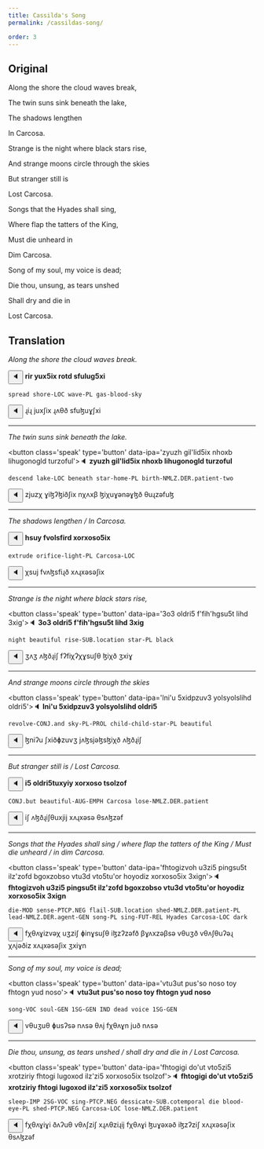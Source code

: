 ```yaml
---
title: Cassilda's Song
permalink: /cassildas-song/

order: 3
---
```


## Original

Along the shore the cloud waves break,

The twin suns sink beneath the lake,

The shadows lengthen

In Carcosa.

Strange is the night where black stars rise,

And strange moons circle through the skies

But stranger still is

Lost Carcosa.

Songs that the Hyades shall sing,

Where flap the tatters of the King,

Must die unheard in

Dim Carcosa.

Song of my soul, my voice is dead;

Die thou, unsung, as tears unshed

Shall dry and die in

Lost Carcosa.

## Translation

_Along the shore the cloud waves break._

<span class='spoken btnOnly'> <button class='speak' type='button' data-ipa='rir yux5ix rotd sfulug5xi'>🔈</button>  </span> **rir yux5ix rotd sfulug5xi**

`spread shore-LOC wave-PL gas-blood-sky`

<span class='spoken '> <button class='speak' type='button' data-ipa='ɻiɻ juxʃix ɻʌθð sfuɮuɣʃxi'>🔈</button> <span class='ipa'>ɻiɻ juxʃix ɻʌθð sfuɮuɣʃxi</span> </span>

---

_The twin suns sink beneath the lake._

<span class='spoken btnOnly'> <button class='speak' type='button' data-ipa='zyuzh gil'lid5ix nhoxb lihugonogld turzoful'>🔈</button>  </span> **zyuzh gil'lid5ix nhoxb lihugonogld turzoful**

`descend lake-LOC beneath star-home-PL birth-NMLZ.DER.patient-two`

<span class='spoken '> <button class='speak' type='button' data-ipa='zjuzχ ɣiɮʔɮiðʃix nχʌxβ ɮiχuɣənəɣɮð θuɻzəfuɮ'>🔈</button> <span class='ipa'>zjuzχ ɣiɮʔɮiðʃix nχʌxβ ɮiχuɣənəɣɮð θuɻzəfuɮ</span> </span>

---

_The shadows lengthen / In Carcosa._

<span class='spoken btnOnly'> <button class='speak' type='button' data-ipa='hsuy fvolsfird xorxoso5ix'>🔈</button>  </span> **hsuy fvolsfird xorxoso5ix**

`extrude orifice-light-PL Carcosa-LOC`

<span class='spoken '> <button class='speak' type='button' data-ipa='χsuj fvʌɮsfiɻð xʌɻxəsəʃix'>🔈</button> <span class='ipa'>χsuj fvʌɮsfiɻð xʌɻxəsəʃix</span> </span>

---

_Strange is the night where black stars rise,_

<span class='spoken btnOnly'> <button class='speak' type='button' data-ipa='3o3 oldri5 f'fih'hgsu5t lihd 3xig'>🔈</button>  </span> **3o3 oldri5 f'fih'hgsu5t lihd 3xig**

`night beautiful rise-SUB.location star-PL black`

<span class='spoken '> <button class='speak' type='button' data-ipa='ʒʌʒ ʌɮðɻiʃ fʔfiχʔχɣsuʃθ ɮiχð ʒxiɣ'>🔈</button> <span class='ipa'>ʒʌʒ ʌɮðɻiʃ fʔfiχʔχɣsuʃθ ɮiχð ʒxiɣ</span> </span>

---

_And strange moons circle through the skies_

<span class='spoken btnOnly'> <button class='speak' type='button' data-ipa='lni'u 5xidpzuv3 yolsyolslihd oldri5'>🔈</button>  </span> **lni'u 5xidpzuv3 yolsyolslihd oldri5**

`revolve-CONJ.and sky-PL-PROL child-child-star-PL beautiful`

<span class='spoken '> <button class='speak' type='button' data-ipa='ɮniʔu ʃxiðɸzuvʒ jʌɮsjəɮsɮiχð ʌɮðɻiʃ'>🔈</button> <span class='ipa'>ɮniʔu ʃxiðɸzuvʒ jʌɮsjəɮsɮiχð ʌɮðɻiʃ</span> </span>

---

_But stranger still is / Lost Carcosa._

<span class='spoken btnOnly'> <button class='speak' type='button' data-ipa='i5 oldri5tuxyiy xorxoso tsolzof'>🔈</button>  </span> **i5 oldri5tuxyiy xorxoso tsolzof**

`CONJ.but beautiful-AUG-EMPH Carcosa lose-NMLZ.DER.patient`

<span class='spoken '> <button class='speak' type='button' data-ipa='iʃ ʌɮðɻiʃθuxjij xʌɻxəsə θsʌɮzəf'>🔈</button> <span class='ipa'>iʃ ʌɮðɻiʃθuxjij xʌɻxəsə θsʌɮzəf</span> </span>

---

_Songs that the Hyades shall sing / where flap the tatters of the King / Must die unheard / in dim Carcosa._

<span class='spoken btnOnly'> <button class='speak' type='button' data-ipa='fhtogizvoh u3zi5 pingsu5t ilz'zofd bgoxzobso vtu3d vto5tu'or hoyodiz xorxoso5ix 3xign'>🔈</button>  </span> **fhtogizvoh u3zi5 pingsu5t ilz'zofd bgoxzobso vtu3d vto5tu'or hoyodiz xorxoso5ix 3xign**

`die-MOD sense-PTCP.NEG flail-SUB.location shed-NMLZ.DER.patient-PL lead-NMLZ.DER.agent-GEN song-PL sing-FUT-REL Hyades Carcosa-LOC dark`

<span class='spoken '> <button class='speak' type='button' data-ipa='fχθʌɣizvəχ uʒziʃ ɸinɣsuʃθ iɮzʔzəfð βɣʌxzəβsə vθuʒð vθʌʃθuʔəɻ χʌjəðiz xʌɻxəsəʃix ʒxiɣn'>🔈</button> <span class='ipa'>fχθʌɣizvəχ uʒziʃ ɸinɣsuʃθ iɮzʔzəfð βɣʌxzəβsə vθuʒð vθʌʃθuʔəɻ χʌjəðiz xʌɻxəsəʃix ʒxiɣn</span> </span>

---

_Song of my soul, my voice is dead;_

<span class='spoken btnOnly'> <button class='speak' type='button' data-ipa='vtu3ut pus'so noso toy fhtogn yud noso'>🔈</button>  </span> **vtu3ut pus'so noso toy fhtogn yud noso**

`song-VOC soul-GEN 1SG-GEN IND dead voice 1SG-GEN`

<span class='spoken '> <button class='speak' type='button' data-ipa='vθuʒuθ ɸusʔsə nʌsə θʌj fχθʌɣn juð nʌsə'>🔈</button> <span class='ipa'>vθuʒuθ ɸusʔsə nʌsə θʌj fχθʌɣn juð nʌsə</span> </span>

---

_Die thou, unsung, as tears unshed / shall dry and die in / Lost Carcosa._

<span class='spoken btnOnly'> <button class='speak' type='button' data-ipa='fhtogigi do'ut vto5zi5 xrotziriy fhtogi lugoxod ilz'zi5 xorxoso5ix tsolzof'>🔈</button>  </span> **fhtogigi do'ut vto5zi5 xrotziriy fhtogi lugoxod ilz'zi5 xorxoso5ix tsolzof**

`sleep-IMP 2SG-VOC sing-PTCP.NEG dessicate-SUB.cotemporal die blood-eye-PL shed-PTCP.NEG Carcosa-LOC lose-NMLZ.DER.patient`

<span class='spoken '> <button class='speak' type='button' data-ipa='fχθʌɣiɣi ðʌʔuθ vθʌʃziʃ xɻʌθziɻij fχθʌɣi ɮuɣəxəð iɮzʔziʃ xʌɻxəsəʃix θsʌɮzəf'>🔈</button> <span class='ipa'>fχθʌɣiɣi ðʌʔuθ vθʌʃziʃ xɻʌθziɻij fχθʌɣi ɮuɣəxəð iɮzʔziʃ xʌɻxəsəʃix θsʌɮzəf</span> </span>
